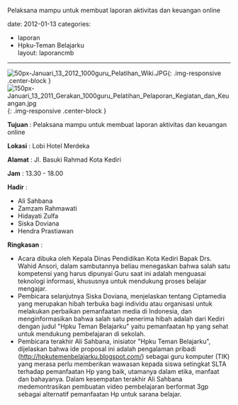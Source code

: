 Pelaksana mampu untuk membuat laporan aktivitas dan keuangan online
	
date: 	2012-01-13
categories:	
- laporan	
- Hpku-Teman Belajarku	
layout: laporancmb	
---	
	
![50px-Januari_13_2012_1000guru_Pelatihan_Wiki.JPG](/uploads/50px-Januari_13_2012_1000guru_Pelatihan_Wiki.JPG){: .img-responsive .center-block }	
![150px-Januari_13_2011_Gerakan_1000guru_Pelatihan_Pelaporan_Kegiatan_dan_Keuangan.jpg](/uploads/150px-Januari_13_2011_Gerakan_1000guru_Pelatihan_Pelaporan_Kegiatan_dan_Keuangan.jpg){: .img-responsive .center-block }
	
**Tujuan** :	Pelaksana mampu untuk membuat laporan aktivitas dan keuangan online
	
**Lokasi** :	Lobi Hotel Merdeka
	
**Alamat** : 	Jl. Basuki Rahmad Kota Kediri
	
**Jam** :	13.30 - 18.00
	
**Hadir** :	
*	Ali Sahbana
*	Zamzam Rahmawati
*	Hidayati Zulfa
*	Siska Doviana
*	Hendra Prastiawan

**Ringkasan** :	
*	Acara dibuka oleh Kepala Dinas Pendidikan Kota Kediri Bapak Drs. Wahid Ansori, dalam sambutannya beliau menegaskan bahwa salah satu kompetensi yang harus dipunyai Guru saat ini adalah menguasai teknologi informasi, khususnya untuk mendukung proses belajar mengajar.
*	Pembicara selanjutnya Siska Doviana, menjelaskan tentang Ciptamedia yang merupakan hibah terbuka bagi individu atau organisasi untuk melakukan perbaikan pemanfaatan media di Indonesia, dan menginformasikan bahwa salah satu penerima hibah adalah dari Kediri dengan judul "Hpku Teman Belajarku" yaitu pemanfaatan hp yang sehat untuk mendukung pembelajaran di sekolah.
*	Pembicara terakhir Ali Sahbana, inisiator "Hpku Teman Belajarku", dijelaskan bahwa ide proposal ini adalah pengalaman pribadi (http://hpkutemenbelajarku.blogspot.com/) sebagai guru komputer (TIK) yang merasa perlu memberikan wawasan kepada siswa setingkat SLTA terhadap pemanfaatan Hp yang baik, utamanya dalam etika, manfaat dan bahayanya. Dalam kesempatan terakhir Ali Sahbana medemontrasikan pembuatan video pembelajaran berformat 3gp sebagai alternatif pemanfaatan Hp untuk sarana belajar.
